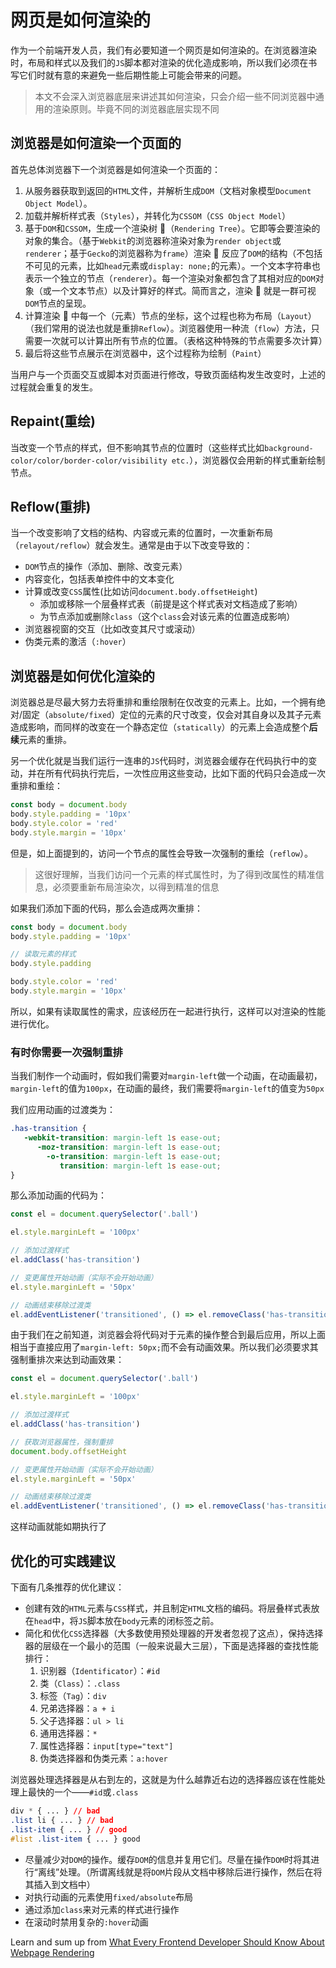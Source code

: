 # 网页是如何渲染的

作为一个前端开发人员，我们有必要知道一个网页是如何渲染的。在浏览器渲染时，布局和样式以及我们的`JS`脚本都对渲染的优化造成影响，所以我们必须在书写它们时就有意的来避免一些后期性能上可能会带来的问题。

> 本文不会深入浏览器底层来讲述其如何渲染，只会介绍一些不同浏览器中通用的渲染原则。毕竟不同的浏览器底层实现不同

## 浏览器是如何渲染一个页面的

首先总体浏览器下一个浏览器是如何渲染一个页面的：

1. 从服务器获取到返回的`HTML`文件，并解析生成`DOM`（文档对象模型`Document Object Model`）。
2. 加载并解析样式表（`Styles`），并转化为`CSSOM`（`CSS Object Model`）
3. 基于`DOM`和`CSSOM`，生成一个渲染树 🌲（`Rendering Tree`）。它即等会要渲染的对象的集合。（基于`Webkit`的浏览器称渲染对象为`render object`或`renderer`；基于`Gecko`的浏览器称为`frame`）渲染 🌲 反应了`DOM`的结构（不包括不可见的元素，比如`head`元素或`display: none;`的元素）。一个文本字符串也表示一个独立的节点（`renderer`）。每一个渲染对象都包含了其相对应的`DOM`对象（或一个文本节点）以及计算好的样式。简而言之，渲染 🌲 就是一群可视`DOM`节点的呈现。
4. 计算渲染 🌲 中每一个（元素）节点的坐标，这个过程也称为布局（`Layout`）（我们常用的说法也就是重排`Reflow`）。浏览器使用一种流（`flow`）方法，只需要一次就可以计算出所有节点的位置。（表格这种特殊的节点需要多次计算）
5. 最后将这些节点展示在浏览器中，这个过程称为绘制（`Paint`）

当用户与一个页面交互或脚本对页面进行修改，导致页面结构发生改变时，上述的过程就会重复的发生。

## Repaint(重绘)

当改变一个节点的样式，但不影响其节点的位置时（这些样式比如`background-color/color/border-color/visibility etc.`），浏览器仅会用新的样式重新绘制节点。

## Reflow(重排)

当一个改变影响了文档的结构、内容或元素的位置时，一次重新布局（`relayout/reflow`）就会发生。通常是由于以下改变导致的：

- `DOM`节点的操作（添加、删除、改变元素）
- 内容变化，包括表单控件中的文本变化
- 计算或改变`CSS`属性(比如访问`document.body.offsetHeight`)
  - 添加或移除一个层叠样式表（前提是这个样式表对文档造成了影响）
  - 为节点添加或删除`class`（这个`class`会对该元素的位置造成影响）
- 浏览器视窗的交互（比如改变其尺寸或滚动）
- 伪类元素的激活（`:hover`）

## 浏览器是如何优化渲染的

浏览器总是尽最大努力去将重排和重绘限制在仅改变的元素上。比如，一个拥有绝对/固定（`absolute/fixed`）定位的元素的尺寸改变，仅会对其自身以及其子元素造成影响，而同样的改变在一个静态定位（`statically`）的元素上会造成整个**后续**元素的重排。

另一个优化就是当我们运行一连串的`JS`代码时，浏览器会缓存在代码执行中的变动，并在所有代码执行完后，一次性应用这些变动，比如下面的代码只会造成一次重排和重绘：

```js
const body = document.body
body.style.padding = '10px'
body.style.color = 'red'
body.style.margin = '10px'
```

但是，如上面提到的，访问一个节点的属性会导致一次强制的重绘（`reflow`）。

>这很好理解，当我们访问一个元素的样式属性时，为了得到改属性的精准信息，必须要重新布局渲染次，以得到精准的信息

如果我们添加下面的代码，那么会造成两次重排：

```js
const body = document.body
body.style.padding = '10px'

// 读取元素的样式
body.style.padding

body.style.color = 'red'
body.style.margin = '10px'
```

所以，如果有读取属性的需求，应该经历在一起进行执行，这样可以对渲染的性能进行优化。

### 有时你需要一次强制重排

当我们制作一个动画时，假如我们需要对`margin-left`做一个动画，在动画最初，`margin-left`的值为`100px`，在动画的最终，我们需要将`margin-left`的值变为`50px`

我们应用动画的过渡类为：

```css
.has-transition {
   -webkit-transition: margin-left 1s ease-out;
      -moz-transition: margin-left 1s ease-out;
        -o-transition: margin-left 1s ease-out;
           transition: margin-left 1s ease-out;
}
```

那么添加动画的代码为：

```js
const el = document.querySelector('.ball')

el.style.marginLeft = '100px'

// 添加过渡样式
el.addClass('has-transition')

// 变更属性开始动画（实际不会开始动画）
el.style.marginLeft = '50px'

// 动画结束移除过渡类
el.addEventListener('transitioned', () => el.removeClass('has-transition'))
```

由于我们在之前知道，浏览器会将代码对于元素的操作整合到最后应用，所以上面相当于直接应用了`margin-left: 50px;`而不会有动画效果。所以我们必须要求其强制重排次来达到动画效果：

```js
const el = document.querySelector('.ball')

el.style.marginLeft = '100px'

// 添加过渡样式
el.addClass('has-transition')

// 获取浏览器属性，强制重排
document.body.offsetHeight

// 变更属性开始动画（实际不会开始动画）
el.style.marginLeft = '50px'

// 动画结束移除过渡类
el.addEventListener('transitioned', () => el.removeClass('has-transition'))
```

这样动画就能如期执行了

## 优化的可实践建议

下面有几条推荐的优化建议：

- 创建有效的`HTML`元素与`CSS`样式，并且制定`HTML`文档的编码。将层叠样式表放在`head`中，将`JS`脚本放在`body`元素的闭标签之前。
- 简化和优化`CSS`选择器（大多数使用预处理器的开发者忽视了这点），保持选择器的层级在一个最小的范围（一般来说最大三层），下面是选择器的查找性能排行：
    1. 识别器（`Identificator`）：`#id`
    2. 类（`Class`）：`.class`
    3. 标签（`Tag`）：`div`
    4. 兄弟选择器：`a + i`
    5. 父子选择器：`ul > li`
    6. 通用选择器：`*`
    7. 属性选择器：`input[type="text"]`
    8. 伪类选择器和伪类元素：`a:hover`

浏览器处理选择器是从右到左的，这就是为什么越靠近右边的选择器应该在性能处理上最快的一个——`#id`或`.class`

```css
div * { ... } // bad
.list li { ... } // bad
.list-item { ... } // good
#list .list-item { ... } good
```

- 尽量减少对`DOM`的操作。缓存`DOM`的信息并复用它们。尽量在操作`DOM`时将其进行“离线”处理。（所谓离线就是将`DOM`片段从文档中移除后进行操作，然后在将其插入到文档中）
- 对执行动画的元素使用`fixed/absolute`布局
- 通过添加`class`来对元素的样式进行操作
- 在滚动时禁用复杂的`:hover`动画

Learn and sum up from [What Every Frontend Developer Should Know About Webpage Rendering](http://frontendbabel.info/articles/webpage-rendering-101/#practical-advice-on-optimization)